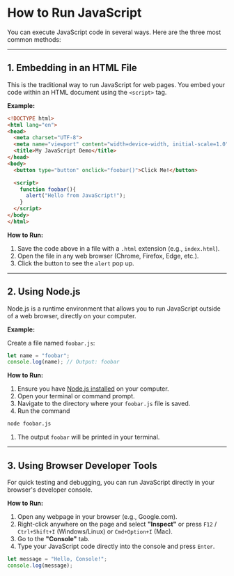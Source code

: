 # How to Run JavaScript

You can execute JavaScript code in several ways. Here are the three most common methods:

---

## 1. Embedding in an HTML File

This is the traditional way to run JavaScript for web pages. You embed your code within an HTML document using the `<script>` tag.

**Example:**

```html
<!DOCTYPE html>
<html lang="en">
<head>
  <meta charset="UTF-8">
  <meta name="viewport" content="width=device-width, initial-scale=1.0">
  <title>My JavaScript Demo</title>
</head>
<body>
  <button type="button" onclick="foobar()">Click Me!</button>

  <script>
    function foobar(){
      alert("Hello from JavaScript!");
    }
  </script>
</body>
</html>
```

**How to Run:**
1.  Save the code above in a file with a `.html` extension (e.g., `index.html`).
2.  Open the file in any web browser (Chrome, Firefox, Edge, etc.).
3.  Click the button to see the `alert` pop up.

---

## 2. Using Node.js
Node.js is a runtime environment that allows you to run JavaScript outside of a web browser, directly on your computer.

**Example:**

Create a file named `foobar.js`:

```js
let name = "foobar";
console.log(name); // Output: foobar
```

**How to Run:**
1.  Ensure you have [Node.js installed](https://nodejs.org/) on your computer.
2.  Open your terminal or command prompt.
3.  Navigate to the directory where your `foobar.js` file is saved.
4.  Run the command


```sh
node foobar.js
```

1.  The output `foobar` will be printed in your terminal.

---

## 3. Using Browser Developer Tools
For quick testing and debugging, you can run JavaScript directly in your browser's developer console.

**How to Run:**
1.  Open any webpage in your browser (e.g., Google.com).
2.  Right-click anywhere on the page and select **"Inspect"** or press `F12` / `Ctrl+Shift+I` (Windows/Linux) or `Cmd+Option+I` (Mac).
3.  Go to the **"Console"** tab.
4.  Type your JavaScript code directly into the console and press `Enter`.

```js
let message = "Hello, Console!";
console.log(message);
```
